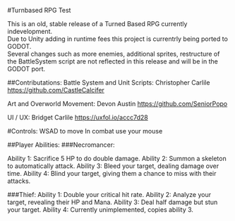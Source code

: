 #Turnbased RPG Test

This is an old, stable release of a Turned Based RPG currently indevelopment.  
Due to Unity adding in runtime fees this project is currentrly being ported to GODOT.  
Several changes such as more enemies, additional sprites, restructure of the BattleSystem script are not reflected in this release and will be in the GODOT port.

##Contributations:
Battle System and Unit Scripts: 
Christopher Carlile
 https://github.com/CastleCalcifer  


Art and Overworld Movement:
 Devon Austin
  https://github.com/SeniorPopo


UI / UX:
 Bridget Carlile
  https://uxfol.io/accc7d28

#Controls:
WSAD to move
In combat use your mouse

##Player Abilities:
###Necromancer:

Ability 1: Sacrifice 5 HP to do double damage.
Ability 2: Summon a skeleton to automatically attack.
Ability 3: Bleed your target, dealing damage over time.
Ability 4: Blind your target, giving them a chance to miss with their attacks.

###Thief:
Ability 1: Double your critical hit rate.
Ability 2: Analyze your target, revealing their HP and Mana.
Ability 3: Deal half damage but stun your target.
Ability 4: Currently unimplemented, copies ability 3.
